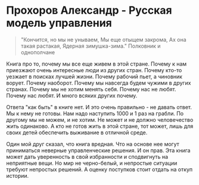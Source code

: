 # Прохоров Александр - Русская модель управления

> "Кончится, но мы не унываем,
> Мы еще отыщем закрома,
> Ах она такая растакая,
> Ядерная зимушка-зима."
> Полковник и однополчане

Книга про то, почему мы все еще живем в этой стране. Почему к нам приезжают очень интересные люди из других стран. Почему кто-то уезжает в поисках лучшей жизни. Почему рабочий пьет, а чиновник ворует. Почему наоборот. Почему мы навсегда будем чужими в других странах. Почему мы не хотим менять себя. Почему нас не любят. Почему нас любят. И много всяких других почему.

Ответа "как быть" в книге нет. И это очень правильно - не давать ответ. Мы к нему не готовы. Нам надо наступить 1000 и 1 раз на грабли. По другому мы не можем, и не хотим. Не может и не должно человечество жить одинаково. А кто не готов жить в этой стране, тот может, лишь для своих детей обеспечить выживание в отличной среде.

Один мой друг сказал, что книга вредная. Что на основе нее могут приниматься неверные управленческие решения. И он прав. Эта книга может дать уверенность в свой избранности и сподвигнуть на неприятные вещи. Но мир не черно-белый, и непростые ситуации требуют непростых решений. А оценку поступков стоит отдать на откуп истории. 
